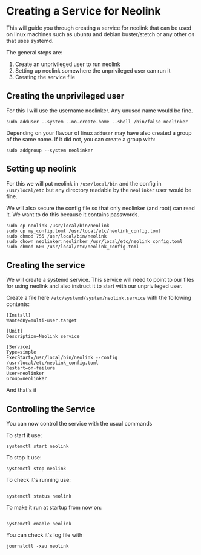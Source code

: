 # Creating a Service for Neolink

This will guide you through creating a service for neolink that
can be used on linux machines such as ubuntu and debian
buster/stetch or any other os that uses systemd.

The general steps are:

1. Create an unprivileged user to run neolink
2. Setting up neolink somewhere the unprivileged user can run it
3. Creating the service file

## Creating the unprivileged user

For this I will use the username neolinker. Any unused name would be fine.

```
sudo adduser --system --no-create-home --shell /bin/false neolinker
```

Depending on your flavour of linux `adduser` may have also created
a group of the same name. If it did not, you can create a group with:

```
sudo addgroup --system neolinker
```

## Setting up neolink

For this we will put neolink in `/usr/local/bin` and the config in `/usr/local/etc` but any directory readable by the `neolinker` user would be fine.

We will also secure the config file so that only neolinker (and root) can read it. We want to do this because it contains passwords.

```
sudo cp neolink /usr/local/bin/neolink
sudo cp my_config.toml /usr/local/etc/neolink_config.toml
sudo chmod 755 /usr/local/bin/neolink
sudo chown neolinker:neolinker /usr/local/etc/neolink_config.toml
sudo chmod 600 /usr/local/etc/neolink_config.toml
```

## Creating the service

We will create a systemd service. This service will need to point to our files for using neolink and also instruct it to start with our unprivileged user.

Create a file here `/etc/systemd/system/neolink.service` with the following contents:

```
[Install]
WantedBy=multi-user.target

[Unit]
Description=Neolink service

[Service]
Type=simple
ExecStart=/usr/local/bin/neolink --config /usr/local/etc/neolink_config.toml
Restart=on-failure
User=neolinker
Group=neolinker

```

And that's it

## Controlling the Service

You can now control the service with the usual commands

To start it use:

```
systemctl start neolink
```

To stop it use:

```
systemctl stop neolink
```

To check it's running use:

```

systemctl status neolink

```

To make it run at startup from now on:

```

systemctl enable neolink

```

You can check it's log file with

```
journalctl -xeu neolink
```
